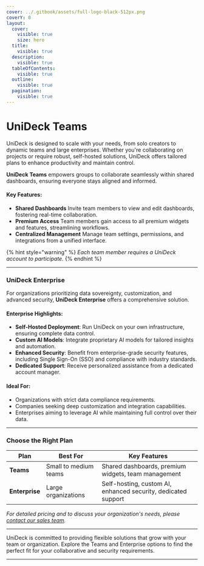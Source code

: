 ```yaml
---
cover: ../.gitbook/assets/full-logo-black-512px.png
coverY: 0
layout:
  cover:
    visible: true
    size: hero
  title:
    visible: true
  description:
    visible: true
  tableOfContents:
    visible: true
  outline:
    visible: true
  pagination:
    visible: true
---
```


# UniDeck Teams

UniDeck is designed to scale with your needs, from solo creators to dynamic teams and large enterprises. Whether you're collaborating on projects or require robust, self-hosted solutions, UniDeck offers tailored plans to enhance productivity and maintain control.

**UniDeck Teams** empowers groups to collaborate seamlessly within shared dashboards, ensuring everyone stays aligned and informed.

#### Key Features:

* **Shared Dashboards** Invite team members to view and edit dashboards, fostering real-time collaboration.
* **Premium Access** Team members gain access to all premium widgets and features, streamlining workflows.
* **Centralized Management** Manage team settings, permissions, and integrations from a unified interface.

{% hint style="warning" %}
_Each team member requires a UniDeck account to participate._
{% endhint %}

***

### UniDeck Enterprise

For organizations prioritizing data sovereignty, customization, and advanced security, **UniDeck Enterprise** offers a comprehensive solution.

#### Enterprise Highlights:

* **Self-Hosted Deployment**: Run UniDeck on your own infrastructure, ensuring complete data control.
* **Custom AI Models**: Integrate proprietary AI models for tailored insights and automation.
* **Enhanced Security**: Benefit from enterprise-grade security features, including Single Sign-On (SSO) and compliance with industry standards.
* **Dedicated Support**: Receive personalized assistance from a dedicated account manager.​

#### Ideal For:

* Organizations with strict data compliance requirements.
* Companies seeking deep customization and integration capabilities.
* Enterprises aiming to leverage AI while maintaining full control over their data.​

***

### Choose the Right Plan

| Plan           | Best For              | Key Features                                                  |
| -------------- | --------------------- | ------------------------------------------------------------- |
| **Teams**      | Small to medium teams | Shared dashboards, premium widgets, team management           |
| **Enterprise** | Large organizations   | Self-hosting, custom AI, enhanced security, dedicated support |

_For detailed pricing and to discuss your organization's needs, please_ [_contact our sales team_](https://unideck.app/contact)_._&#x200B;

***

UniDeck is committed to providing flexible solutions that grow with your team or organization. Explore the Teams and Enterprise options to find the perfect fit for your collaborative and security requirements.​

***
